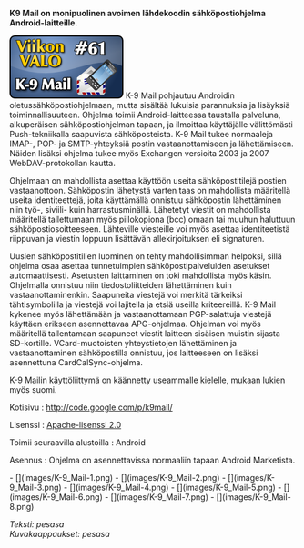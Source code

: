 <!--
Title: K-9 Mail
Week: 2x09
Number: 61
Date: 2012/02/26
Pageimage: valo61-k9mail.png
Tags: Android,Sähköposti,Viestintä,Internet
-->

**K9 Mail on monipuolinen avoimen lähdekoodin sähköpostiohjelma
Android-laitteille.**

![](images/valo61-k9mail.png "fig:valo61-k9mail.png") K-9 Mail pohjautuu
Androidin oletussähköpostiohjelmaan, mutta sisältää lukuisia parannuksia
ja lisäyksiä toiminnallisuuteen. Ohjelma toimii Android-laitteessa
taustalla palveluna, alkuperäisen sähköpostiohjelman tapaan, ja
ilmoittaa käyttäjälle välittömästi Push-tekniikalla saapuvista
sähköposteista. K-9 Mail tukee normaaleja IMAP-, POP- ja SMTP-yhteyksiä
postin vastaanottamiseen ja lähettämiseen. Näiden lisäksi ohjelma tukee
myös Exchangen versioita 2003 ja 2007 WebDAV-protokollan kautta.

Ohjelmaan on mahdollista asettaa käyttöön useita sähköpostitilejä
postien vastaanottoon. Sähköpostin lähetystä varten taas on mahdollista
määritellä useita identiteettejä, joita käyttämällä onnistuu sähköpostin
lähettäminen niin työ-, siviili- kuin harrastusminällä. Lähetetyt
viestit on mahdollista määritellä tallettumaan myös piilokopiona (bcc)
omaan tai muuhun haluttuun sähköpostiosoitteeseen. Lähteville viesteille
voi myös asettaa identiteetistä riippuvan ja viestin loppuun lisättävän
allekirjoituksen eli signaturen.

Uusien sähköpostitilien luominen on tehty mahdollisimman helpoksi, sillä
ohjelma osaa asettaa tunnetuimpien sähköpostipalveluiden asetukset
automaattisesti. Asetusten laittaminen on toki mahdollista myös käsin.
Ohjelmalla onnistuu niin tiedostoliitteiden lähettäminen kuin
vastaanottaminenkin. Saapuneita viestejä voi merkitä tärkeiksi
tähtisymbolilla ja viestejä voi lajitella ja etsiä useilla kriteereillä.
K-9 Mail kykenee myös lähettämään ja vastaanottamaan PGP-salattuja
viestejä käyttäen erikseen asennettavaa APG-ohjelmaa. Ohjelman voi myös
määritellä tallentamaan saapuneet viestit laitteen sisäisen muistin
sijasta SD-kortille. VCard-muotoisten yhteystietojen lähettäminen ja
vastaanottaminen sähköpostilla onnistuu, jos laitteeseen on lisäksi
asennettuna CardCalSync-ohjelma.

K-9 Mailin käyttöliittymä on käännetty useammalle kielelle, mukaan
lukien myös suomi.

Kotisivu
:   <http://code.google.com/p/k9mail/>

Lisenssi
:   [Apache-lisenssi 2.0](http://www.apache.org/licenses/LICENSE-2.0)

Toimii seuraavilla alustoilla
:   Android

Asennus
:   Ohjelma on asennettavissa normaaliin tapaan Android Marketista.

<div class="psgallery" markdown="1">
-   [](images/K-9_Mail-1.png)
-   [](images/K-9_Mail-2.png)
-   [](images/K-9_Mail-3.png)
-   [](images/K-9_Mail-4.png)
-   [](images/K-9_Mail-5.png)
-   [](images/K-9_Mail-6.png)
-   [](images/K-9_Mail-7.png)
-   [](images/K-9_Mail-8.png)
</div>

*Teksti: pesasa* <br />
*Kuvakaappaukset: pesasa*
